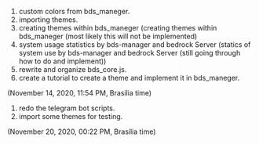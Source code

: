 1. custom colors from bds_maneger.
2. importing themes.
3. creating themes within bds_maneger (creating themes within bds_maneger (most likely this will not be implemented)
4. system usage statistics by bds-manager and bedrock Server (statics of system use by bds-manager and bedrock Server (still going through how to do and implement))
5.  rewrite and organize bds_core.js.
6.  create a tutorial to create a theme and implement it in bds_maneger.


(November 14, 2020, 11:54 PM, Brasilia time)

1. redo the telegram bot scripts.
2. import some themes for testing.

(November 20, 2020, 00:22 PM, Brasília time)